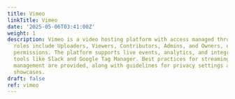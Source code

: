 ```yaml
---
title: Vimeo
linkTitle: Vimeo
date: '2025-05-06T03:41:00Z'
weight: 1
description: Vimeo is a video hosting platform with access managed through Okta. User
  roles include Uploaders, Viewers, Contributors, Admins, and Owners, each with specific
  permissions. The platform supports live events, analytics, and integrations with
  tools like Slack and Google Tag Manager. Best practices for streaming and video
  management are provided, along with guidelines for privacy settings and creating
  showcases.
draft: false
ref: vimeo
---
```


